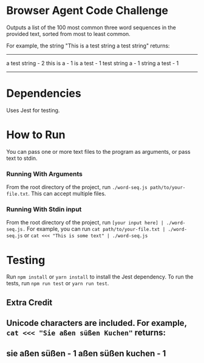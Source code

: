 # Browser Agent Code Challenge
Outputs a list of the 100 most common three word sequences in the provided text, sorted from most to least common.

For example, the string "This is a test string a test string" returns:

---

a test string - 2
this is a - 1
is a test - 1
test string a - 1
string a test - 1

---

# Dependencies
Uses Jest for testing.
# How to Run
You can pass one or more text files to the program as arguments, or pass text to stdin.
### Running With Arguments
From the root directory of the project, run `./word-seq.js path/to/your-file.txt`. This can accept multiple files.
### Running With Stdin input
From the root directory of the project, run `[your input here] | ./word-seq.js.` For example, you can run `cat path/to/your-file.txt | ./word-seq.js` or `cat <<< "This is some text" | ./word-seq.js`

# Testing
Run `npm install` or `yarn install` to install the Jest dependency. To run the tests, run `npm run test` or `yarn run test`.

## Extra Credit
Unicode characters are included. For example, `cat <<< "Sie aßen süßen Kuchen"` returns:
---
sie aßen süßen - 1
aßen süßen kuchen - 1
---
